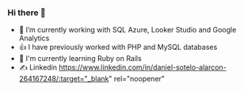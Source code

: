 ### Hi there 👋

- 🔭 I’m currently working with SQL Azure, Looker Studio and Google Analytics
- :+1: I have previously worked with PHP and MySQL databases
- 🌱 I'm currently learning Ruby on Rails
- :writing_hand: Linkedin https://www.linkedin.com/in/daniel-sotelo-alarcon-264167248/:target="_blank" rel="noopener"

<!--
**DanielSoteloA/DanielSoteloA** is a ✨ _special_ ✨ repository because its `README.md` (this file) appears on your GitHub profile.

Here are some ideas to get you started:

- 🔭 I’m currently working on ...
- 🌱 I’m currently learning ...
- 👯 I’m looking to collaborate on ...
- 🤔 I’m looking for help with ...
- 💬 Ask me about ...
- 📫 How to reach me: ...
- 😄 Pronouns: ...
- ⚡ Fun fact: ...
-->
